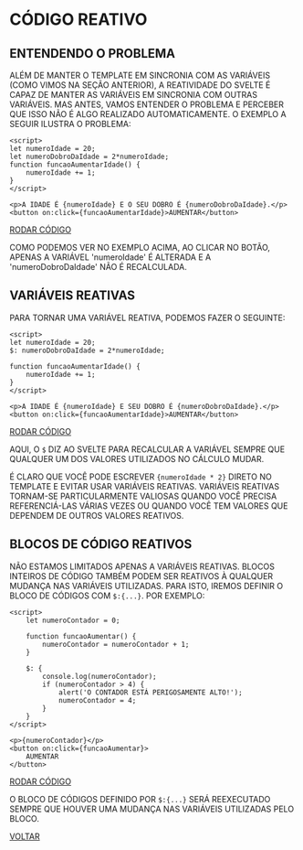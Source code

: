 # CÓDIGO REATIVO

## ENTENDENDO O PROBLEMA

ALÉM DE MANTER O TEMPLATE EM SINCRONIA COM AS VARIÁVEIS (COMO VIMOS NA SEÇÃO ANTERIOR), A REATIVIDADE DO SVELTE É CAPAZ DE MANTER AS VARIÁVEIS EM SINCRONIA COM OUTRAS VARIÁVEIS. MAS ANTES, VAMOS ENTENDER O PROBLEMA E PERCEBER QUE ISSO NÃO É ALGO REALIZADO AUTOMATICAMENTE. O EXEMPLO A SEGUIR ILUSTRA O PROBLEMA:

```svelte
<script>
let numeroIdade = 20;
let numeroDobroDaIdade = 2*numeroIdade;
function funcaoAumentarIdade() {
    numeroIdade += 1;
}
</script>

<p>A IDADE É {numeroIdade} E O SEU DOBRO É {numeroDobroDaIdade}.</p>
<button on:click={funcaoAumentarIdade}>AUMENTAR</button>
```

[RODAR CÓDIGO](https://svelte.dev/repl/cd95e787b7dd424493d8bc9e14f4ddfb)

COMO PODEMOS VER NO EXEMPLO ACIMA, AO CLICAR NO BOTÃO, APENAS A VARIÁVEL 'numeroIdade' É ALTERADA E A 'numeroDobroDaIdade' NÃO É RECALCULADA.

## VARIÁVEIS REATIVAS

PARA TORNAR UMA VARIÁVEL REATIVA, PODEMOS FAZER O SEGUINTE:

```svelte
<script>
let numeroIdade = 20;
$: numeroDobroDaIdade = 2*numeroIdade;

function funcaoAumentarIdade() {
    numeroIdade += 1;
}
</script>

<p>A IDADE É {numeroIdade} E SEU DOBRO É {numeroDobroDaIdade}.</p>
<button on:click={funcaoAumentarIdade}>AUMENTAR</button>
```

[RODAR CÓDIGO](https://svelte.dev/repl/3306eaba32064d609c20737a332266af)

AQUI, O `$` DIZ AO SVELTE PARA RECALCULAR A VARIÁVEL SEMPRE QUE QUALQUER UM DOS VALORES UTILIZADOS NO CÁLCULO MUDAR.

É CLARO QUE VOCÊ PODE ESCREVER `{numeroIdade * 2}` DIRETO NO TEMPLATE E EVITAR USAR VARIÁVEIS REATIVAS. VARIÁVEIS REATIVAS TORNAM-SE PARTICULARMENTE VALIOSAS QUANDO VOCÊ PRECISA REFERENCIÁ-LAS VÁRIAS VEZES OU QUANDO VOCÊ TEM VALORES QUE DEPENDEM DE OUTROS VALORES REATIVOS.

## BLOCOS DE CÓDIGO REATIVOS

NÃO ESTAMOS LIMITADOS APENAS A VARIÁVEIS REATIVAS. BLOCOS INTEIROS DE CÓDIGO TAMBÉM PODEM SER REATIVOS À QUALQUER MUDANÇA NAS VARIÁVEIS UTILIZADAS. PARA ISTO, IREMOS DEFINIR O BLOCO DE CÓDIGOS COM `$:{...}`. POR EXEMPLO:

```svelte
<script>
    let numeroContador = 0;

    function funcaoAumentar() {
        numeroContador = numeroContador + 1;
    }

    $: {
        console.log(numeroContador);
        if (numeroContador > 4) {
            alert('O CONTADOR ESTÁ PERIGOSAMENTE ALTO!');
            numeroContador = 4;
        }
    }
</script>

<p>{numeroContador}</p>
<button on:click={funcaoAumentar}>
    AUMENTAR
</button>
```

[RODAR CÓDIGO](https://svelte.dev/repl/67375e933ec64e6ba3ff65732c3001b3)

O BLOCO DE CÓDIGOS DEFINIDO POR `$:{...}` SERÁ REEXECUTADO SEMPRE QUE HOUVER UMA MUDANÇA NAS VARIÁVEIS UTILIZADAS PELO BLOCO.

[VOLTAR](../LEIAME.md)
